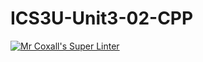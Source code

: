 # ICS3U-Unit3-02-CPP

[![Mr Coxall's Super Linter](https://github.com/Tyler-Bell/ICS3U-Unit3-02-CPP/workflows/Mr%20Coxall's%20Super%20Linter/badge.svg)](https://github.com/Tyler-Bell/ICS3U-Unit3-02-CPP/actions/)
